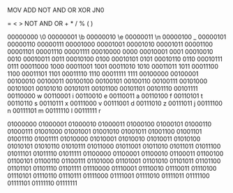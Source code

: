 MOV
ADD
NOT
AND
OR
XOR
JN0

= < >  NOT AND OR  + * / %  ( ) 

00000000 \0
00000001 \b
00000010 \e
00000011 \n
00000100 _
00000101
00000110
00000111
00001000
00001001
00001010
00001011
00001100
00001101
00001110
00001111
00010000 0000
00010001 0001
00010010 0010
00010011 0011
00010100 0100
00010101 0101
00010110 0110
00010111 0111
00011000 1000
00011001 1001
00011010 1010
00011011 1011
00011100 1100
00011101 1101
00011110 1110
00011111 1111
00100000
00100001
00100010
00100011
00100100
00100101
00100110
00100111
00101000
00101001
00101010
00101011
00101100
00101101
00101110
00101111
00110000 w
00110001 i
00110010 e
00110011 a
00110100 f
00110101 t
00110110 s
00110111 x
00111000 v
00111001 d
00111010 z
00111011 j
00111100 n
00111101 m
00111110 l
00111111 r


01000000
01000001
01000010
01000011
01000100
01000101
01000110
01000111
01001000
01001001
01001010
01001011
01001100
01001101
01001110
01001111
01010000
01010001
01010010
01010011
01010100
01010101
01010110
01010111
01011000
01011001
01011010
01011011
01011100
01011101
01011110
01011111
01100000
01100001
01100010
01100011
01100100
01100101
01100110
01100111
01101000
01101001
01101010
01101011
01101100
01101101
01101110
01101111
01110000
01110001
01110010
01110011
01110100
01110101
01110110
01110111
01111000
01111001
01111010
01111011
01111100
01111101
01111110
01111111
